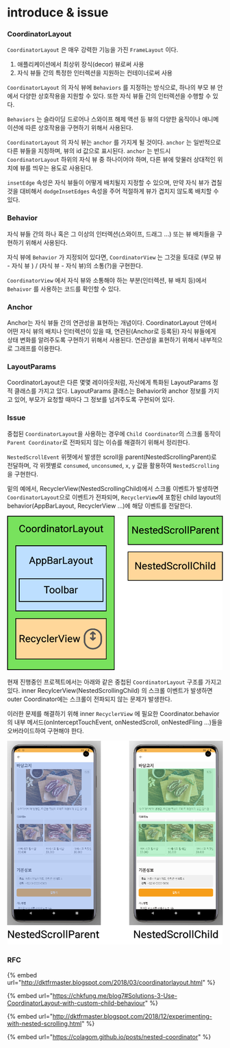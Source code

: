 # introduce & issue

### CoordinatorLayout

`CoordinatorLayout` 은 매우 강력한 기능을 가진 `FrameLayout` 이다.

1. 애플리케이션에서 최상위 장식(decor) 뷰로써 사용
2. 자식 뷰들 간의 특정한 인터렉션을 지원하는 컨테이너로써 사용

`CoordinatorLayout` 의 자식 뷰에 `Behaviors` 를 지정하는 방식으로, 하나의 부모 뷰 안에서 다양한 상호작용을 지원할 수 있다. 또한 자식 뷰들 간의 인터렉션을 수행할 수 있다.

`Behaviors` 는 슬라이딩 드로어나 스와이프 해제 액션 등 뷰의 다양한 움직이나 애니메이션에 따른 상호작용을 구현하기 위해서 사용된다.

`CoordinatorLayout` 의 자식 뷰는 `anchor` 를 가지게 될 것이다. `anchor` 는 일반적으로 다른 뷰들을 지칭하며, 뷰의 id 값으로 표시된다. `anchor` 는 반드시 `CoordinatorLayout` 하위의 자식 뷰 중 하나이어야 하며, 다른 뷰에 맞물러 상대적인 위치에 뷰를 띄우는 용도로 사용된다.

`insetEdge` 속성은 자식 뷰들이 어떻게 배치될지 지정할 수 있으며, 만약 자식 뷰가 겹칠 것을 대비해서 `dodgeInsetEdges` 속성을 주어 적절하게 뷰가 겹치지 않도록 배치할 수 있다.

### Behavior

자식 뷰들 간의 하나 혹은 그 이상의 인터렉션(스와이프, 드래그 ...) 또는 뷰 배치들을 구현하기 위해서 사용된다.

자식 뷰에 `Behavior` 가 지정되어 있다면, `CoordinatorView` 는 그것을 토대로 (부모 뷰 - 자식 뷰 ) / (자식 뷰 - 자식 뷰)의 소통(?)을 구현한다.

`CoordinatorView` 에서 자식 뷰와 소통해야 하는 부분(인터렉션, 뷰 배치 등)에서 `Behaivor` 를 사용하는 코드를 확인할 수 있다.

### Anchor

Anchor는 자식 뷰들 간의 연관성을 표현하는 개념이다. CoordinatorLayout 안에서 어떤 자식 뷰의 배치나 인터렉션이 있을 때, 연관된(Anchor로 등록된) 자식 뷰들에게 상태 변화를 알려주도록 구현하기 위해서 사용된다. 연관성을 표현하기 위해서 내부적으로 그래프를 이용한다.

### LayoutParams

CoordinatorLayout은 다른 몇몇 레이아웃처럼, 자신에게 특화된 LayoutParams 정적 클래스를 가지고 있다. LayoutParams 클래스는 Behavior와 anchor 정보를 가지고 있어, 부모가 요청할 때마다 그 정보를 넘겨주도록 구현되어 있다.



### Issue

중첩된 `CoordinatorLayout`을 사용하는 경우에 `Child Coordinator`의 스크롤 동작이 `Parent Coordinator`로 전파되지 않는 이슈를 해결하기 위해서 정리한다.

`NestedScrollEvent` 위젯에서 발생한 scroll을 parent(NestedScrollingParent)로 전달하며, 각 위젯별로 `consumed`, `unconsumed`, `x`, `y` 값을 활용하여 `NestedScrolling`을 구현한다.

밑의 예에서, RecyclerView(NestedScrollingChild)에서 스크롤 이벤트가 발생하면 `CoordinatorLayout`으로 이벤트가 전파되며, `RecyclerView`에 포함된 child layout의 behavior(AppBarLayout, RecyclerView ...)에 해당 이벤트를 전달한다.

![](../../../.gitbook/assets/Untitled.png)

현재 진행중인 프로젝트에서는 아래와 같은 중첩된 `CoordinatorLayout` 구조를 가지고 있다. inner RecylcerView(NestedScrollingChild) 의 스크롤 이벤트가 발생하면 outer Coordinator에는 스크롤이 전파되지 않는 문제가 발생한다.

이러한 문제를 해결하기 위해 inner `RecyclerView` 에 필요한 Coordinator.behavior의 내부 메서드(onInterceptTouchEvent, onNestedScroll, onNestedFling ...)들을 오버라이드하여 구현해야 한다.&#x20;

![](<../../../.gitbook/assets/Untitled (1).png>)

### RFC

{% embed url="http://dktfrmaster.blogspot.com/2018/03/coordinatorlayout.html" %}

{% embed url="https://chkfung.me/blog7#Solutions-3-Use-CoordinatorLayout-with-custom-child-behaviour" %}

{% embed url="http://dktfrmaster.blogspot.com/2018/12/experimenting-with-nested-scrolling.html" %}

{% embed url="https://colagom.github.io/posts/nested-coordinator" %}
